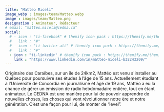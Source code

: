 ```yaml
---
title: "Matteo Miceli"
image_webp : images/team/Matteo.webp
image : images/team/Matteo.png
designation : Animateur, Rédacteur
# email: "matteo.miceli@cedna.ca"
social:
  # - icon : "ti-facebook" # themify icon pack : https://themify.me/themify-icons
  #   link : "#"
  # - icon : "ti-twitter-alt" # themify icon pack : https://themify.me/themify-icons
  #   link : "#"
  - icon : "ti-linkedin" # themify icon pack : https://themify.me/themify-icons
    link : "https://www.linkedin.com/in/matteo-miceli-b32243209/"
---
```


Originaire des Caraïbes, sur un île de 24km2, Mattéo est venu s'installer au Québec pour poursuivre ses études à l’âge de 15 ans. Actuellement étudiant à l’Université de Concordia en journalisme et âgé de 19 ans, Mattéo a eu la chance de gérer un émission de radio hebdomadaire entière, tout en étant animateur. Le CEDNA est une manière pour lui de pouvoir apprendre de nouvelles choses, les choses qui vont révolutionner notre ère et notre génération. C’est une façon pour lui, de monter de “level”.

